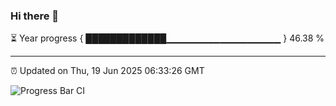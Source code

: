 ### Hi there 👋

⏳ Year progress { █████████████▁▁▁▁▁▁▁▁▁▁▁▁▁▁▁▁▁ } 46.38 %

---

⏰ Updated on Thu, 19 Jun 2025 06:33:26 GMT

![Progress Bar CI](https://github.com/liununu/liununu/workflows/Progress%20Bar%20CI/badge.svg)
